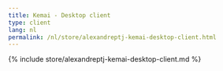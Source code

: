```yaml
---
title: Kemai - Desktop client
type: client
lang: nl
permalink: /nl/store/alexandreptj-kemai-desktop-client.html
---
```


{% include store/alexandreptj-kemai-desktop-client.md %}
